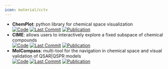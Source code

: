 ```yaml
---
icon: material/cctv
---
```


- **ChemPlot**: python library for chemical space visualization  
		[![Code](https://img.shields.io/github/stars/mcsorkun/ChemPlot?style=for-the-badge&logo=github)](https://github.com/mcsorkun/ChemPlot) [![Last Commit](https://img.shields.io/github/last-commit/mcsorkun/ChemPlot?style=for-the-badge&logo=github)](https://github.com/mcsorkun/ChemPlot) [![Publication](https://img.shields.io/badge/Publication-Citations:28-blue?style=for-the-badge&logo=bookstack)](https://doi.org/10.1002/cmtd.202200005) 
- **CIME**: allows users to interactively explore a fixed subspace of chemical compounds  
		[![Code](https://img.shields.io/github/stars/jku-vds-lab/cime?style=for-the-badge&logo=github)](https://github.com/jku-vds-lab/cime) [![Last Commit](https://img.shields.io/github/last-commit/jku-vds-lab/cime?style=for-the-badge&logo=github)](https://github.com/jku-vds-lab/cime) [![Publication](https://img.shields.io/badge/Publication-Citations:18-blue?style=for-the-badge&logo=bookstack)](https://doi.org/10.1186/s13321-022-00600-z) 
- **MolCompass**: multi-tool for the navigation in chemical space and visual validation of QSAR|QSPR models  
		[![Code](https://img.shields.io/github/stars/sergsb/molcomplib?style=for-the-badge&logo=github)](https://github.com/sergsb/molcomplib) [![Last Commit](https://img.shields.io/github/last-commit/sergsb/molcomplib?style=for-the-badge&logo=github)](https://github.com/sergsb/molcomplib) [![Publication](https://img.shields.io/badge/Publication-Citations:0-blue?style=for-the-badge&logo=bookstack)](https://doi.org/10.1186/s13321-024-00888-z) 
